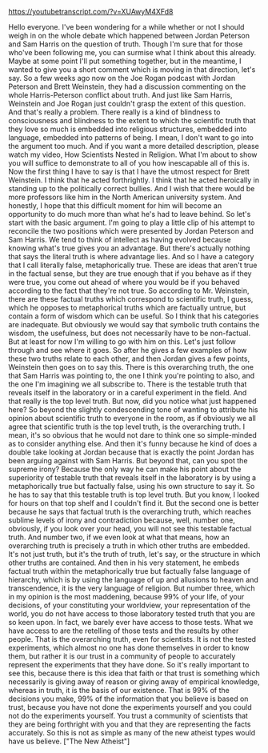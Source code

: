 https://youtubetranscript.com/?v=XUAwyM4XFd8

 Hello everyone. I've been wondering for a while whether or not I should weigh in on the whole debate which happened between Jordan Peterson and Sam Harris on the question of truth. Though I'm sure that for those who've been following me, you can surmise what I think about this already. Maybe at some point I'll put something together, but in the meantime, I wanted to give you a short comment which is moving in that direction, let's say. So a few weeks ago now on the Joe Rogan podcast with Jordan Peterson and Brett Weinstein, they had a discussion commenting on the whole Harris-Peterson conflict about truth. And just like Sam Harris, Weinstein and Joe Rogan just couldn't grasp the extent of this question. And that's really a problem. There really is a kind of blindness to consciousness and blindness to the extent to which the scientific truth that they love so much is embedded into religious structures, embedded into language, embedded into patterns of being. I mean, I don't want to go into the argument too much. And if you want a more detailed description, please watch my video, How Scientists Nested in Religion. What I'm about to show you will suffice to demonstrate to all of you how inescapable all of this is. Now the first thing I have to say is that I have the utmost respect for Brett Weinstein. I think that he acted forthrightly. I think that he acted heroically in standing up to the politically correct bullies. And I wish that there would be more professors like him in the North American university system. And honestly, I hope that this difficult moment for him will become an opportunity to do much more than what he's had to leave behind. So let's start with the basic argument. I'm going to play a little clip of his attempt to reconcile the two positions which were presented by Jordan Peterson and Sam Harris. We tend to think of intellect as having evolved because knowing what's true gives you an advantage. But there's actually nothing that says the literal truth is where advantage lies. And so I have a category that I call literally false, metaphorically true. These are ideas that aren't true in the factual sense, but they are true enough that if you behave as if they were true, you come out ahead of where you would be if you behaved according to the fact that they're not true. So according to Mr. Weinstein, there are these factual truths which correspond to scientific truth, I guess, which he opposes to metaphorical truths which are factually untrue, but contain a form of wisdom which can be useful. So I think that his categories are inadequate. But obviously we would say that symbolic truth contains the wisdom, the usefulness, but does not necessarily have to be non-factual. But at least for now I'm willing to go with him on this. Let's just follow through and see where it goes. So after he gives a few examples of how these two truths relate to each other, and then Jordan gives a few points, Weinstein then goes on to say this. There is this overarching truth, the one that Sam Harris was pointing to, the one I think you're pointing to also, and the one I'm imagining we all subscribe to. There is the testable truth that reveals itself in the laboratory or in a careful experiment in the field. And that really is the top level truth. But now, did you notice what just happened here? So beyond the slightly condescending tone of wanting to attribute his opinion about scientific truth to everyone in the room, as if obviously we all agree that scientific truth is the top level truth, is the overarching truth. I mean, it's so obvious that he would not dare to think one so simple-minded as to consider anything else. And then it's funny because he kind of does a double take looking at Jordan because that is exactly the point Jordan has been arguing against with Sam Harris. But beyond that, can you spot the supreme irony? Because the only way he can make his point about the superiority of testable truth that reveals itself in the laboratory is by using a metaphorically true but factually false, using his own structure to say it. So he has to say that this testable truth is top level truth. But you know, I looked for hours on that top shelf and I couldn't find it. But the second one is better because he says that factual truth is the overarching truth, which reaches sublime levels of irony and contradiction because, well, number one, obviously, if you look over your head, you will not see this testable factual truth. And number two, if we even look at what that means, how an overarching truth is precisely a truth in which other truths are embedded. It's not just truth, but it's the truth of truth, let's say, or the structure in which other truths are contained. And then in his very statement, he embeds factual truth within the metaphorically true but factually false language of hierarchy, which is by using the language of up and allusions to heaven and transcendence, it is the very language of religion. But number three, which in my opinion is the most maddening, because 99% of your life, of your decisions, of your constituting your worldview, your representation of the world, you do not have access to those laboratory tested truth that you are so keen upon. In fact, we barely ever have access to those tests. What we have access to are the retelling of those tests and the results by other people. That is the overarching truth, even for scientists. It is not the tested experiments, which almost no one has done themselves in order to know them, but rather it is our trust in a community of people to accurately represent the experiments that they have done. So it's really important to see this, because there is this idea that faith or that trust is something which necessarily is giving away of reason or giving away of empirical knowledge, whereas in truth, it is the basis of our existence. That is 99% of the decisions you make, 99% of the information that you believe is based on trust, because you have not done the experiments yourself and you could not do the experiments yourself. You trust a community of scientists that they are being forthright with you and that they are representing the facts accurately. So this is not as simple as many of the new atheist types would have us believe. ["The New Atheist"]